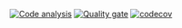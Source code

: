 <div align=center>

[![Code analysis](https://github.com/elmawardy/tageo-backend/actions/workflows/ci.yml/badge.svg?branch=main)](https://github.com/elmawardy/tageo-backend/actions?query=workflow%3ACI+branch%3Amain)
[![Quality gate](https://sonarcloud.io/api/project_badges/quality_gate?project=tageo-backend)](https://sonarcloud.io/summary/new_code?id=tageo-backend)
[![codecov](https://codecov.io/gh/elmawardy/tageo-backend/branch/main/graph/badge.svg?token=YC1G04QQHE)](https://codecov.io/gh/elmawardy/tageo-backend)

</div>